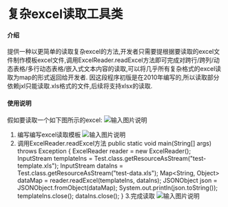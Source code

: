 # 复杂excel读取工具类

#### 介绍
提供一种以更简单的读取复杂excel的方法,开发者只需要提根据要读取的excel文件制作模板excel文件,调用ExcelReader.readExcel方法即可完成对跨行/跨列/动态表格/多行动态表格/嵌入式文本内容的读取,可以将几乎所有复杂格式的excel读取为map的形式返回给开发者.
因这段程序初版是在2010年编写的,所以读取部分依赖jxl只能读取.xls格式的文件,后续将支持xlsx的读取.
#### 使用说明
假如要读取一个如下图所示的excel:
![输入图片说明](https://foruda.gitee.com/images/1674012663295980129/4aa6237e_9263307.png "屏幕截图")
1.  编写编写excel读取模板
![输入图片说明](https://foruda.gitee.com/images/1674012729098345310/c142f049_9263307.png "屏幕截图")
2.  调用ExcelReader.readExcel方法
    public static void main(String[] args) throws Exception {
        ExcelReader reader = new ExcelReader();
        InputStream templateIns = Test.class.getResourceAsStream("test-template.xls");
        InputStream dataIns = Test.class.getResourceAsStream("test-data.xls");
        Map<String, Object> dataMap = reader.readExcel(templateIns, dataIns);
        JSONObject json = JSONObject.fromObject(dataMap);
        System.out.println(json.toString());
        templateIns.close();
        dataIns.close();
    }
3.完成读取
![输入图片说明](https://foruda.gitee.com/images/1674012860599102135/08826fd1_9263307.png "屏幕截图")